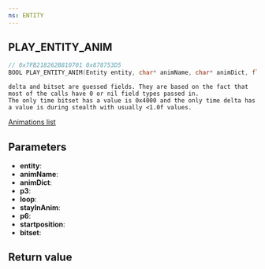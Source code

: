 ```yaml
---
ns: ENTITY
---
```

## PLAY_ENTITY_ANIM

```c
// 0x7FB218262B810701 0x878753D5
BOOL PLAY_ENTITY_ANIM(Entity entity, char* animName, char* animDict, float p3, BOOL loop, BOOL stayInAnim, BOOL p6, float delta, Any bitset);
```

```
delta and bitset are guessed fields. They are based on the fact that most of the calls have 0 or nil field types passed in.  
The only time bitset has a value is 0x4000 and the only time delta has a value is during stealth with usually <1.0f values.  
```

[Animations list](https://alexguirre.github.io/animations-list/)

## Parameters
* **entity**: 
* **animName**: 
* **animDict**: 
* **p3**: 
* **loop**: 
* **stayInAnim**: 
* **p6**: 
* **startposition**: 
* **bitset**: 

## Return value
